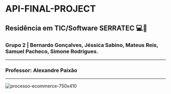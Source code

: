 # API-FINAL-PROJECT
## Residência em TIC/Software SERRATEC 💻📱
### Grupo 2 | Bernardo Gonçalves, Jéssica Sabino, Mateus Reis, Samuel Pacheco, Simone Rodrigues.

<hr>

### Professor: Alexandre Paixão

<hr>

![processo-ecommerce-750x410](https://user-images.githubusercontent.com/87822546/171032332-c2267b19-e9b8-4fc6-9cfb-289ab32bbbb4.jpg)
